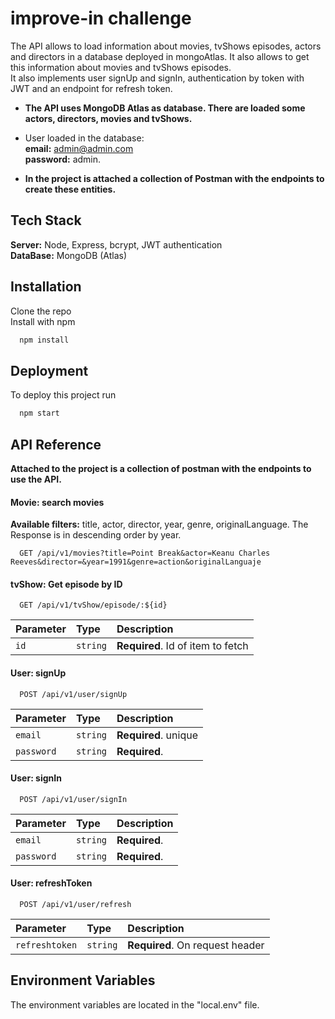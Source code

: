 
# improve-in challenge

The API allows to load information about movies, tvShows episodes, actors and directors in a database deployed in mongoAtlas. It also allows to get this information about movies and tvShows episodes.  
It also implements user signUp and signIn, authentication by token with JWT and an endpoint for refresh token.

* **The API uses MongoDB Atlas as database. There are loaded some actors, directors, movies and tvShows.**  

* User loaded in the database:  
    **email:** admin@admin.com  
  **password:** admin.

* **In the project is attached a collection of Postman with the endpoints to create these entities.**



## Tech Stack

**Server:** Node, Express, bcrypt, JWT authentication  
**DataBase:** MongoDB (Atlas)


## Installation

Clone the repo  
Install with npm


```bash
  npm install
```

## Deployment

To deploy this project run

```bash
  npm start
```




## API Reference

**Attached to the project is a collection of postman with the endpoints to use the API.**

#### Movie: search movies
**Available filters:** title, actor, director, year, genre, originalLanguage.
The Response is in descending order by year.
```http
  GET /api/v1/movies?title=Point Break&actor=Keanu Charles Reeves&director=&year=1991&genre=action&originalLanguaje
```

#### tvShow: Get episode by ID

```http
  GET /api/v1/tvShow/episode/:${id}
```

| Parameter | Type     | Description                       |
| :-------- | :------- | :-------------------------------- |
| `id`      | `string` | **Required**. Id of item to fetch |

#### User: signUp

```http
  POST /api/v1/user/signUp
```

| Parameter | Type     | Description                       |
| :-------- | :------- | :-------------------------------- |
| `email`   | `string` | **Required**. unique
| `password`| `string` | **Required**. |

#### User: signIn

```http
  POST /api/v1/user/signIn
```

| Parameter | Type     | Description                       |
| :-------- | :------- | :-------------------------------- |
| `email`   | `string` | **Required**.
| `password`| `string` | **Required**. |

#### User: refreshToken

```http
  POST /api/v1/user/refresh
```

| Parameter | Type     | Description                       |
| :-------- | :------- | :-------------------------------- |
| `refreshtoken`   | `string` | **Required**. On request header

## Environment Variables

The environment variables are located in the "local.env" file.

